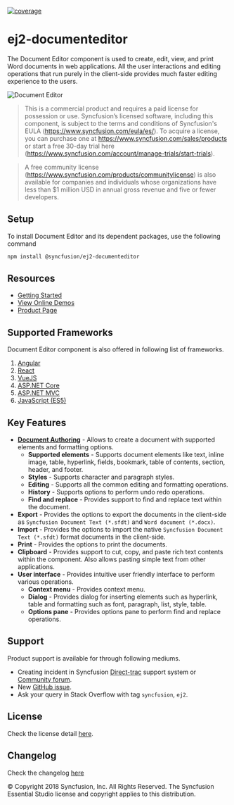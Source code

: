 [![coverage](http://ej2.syncfusion.com/badges/ej2-documenteditor/coverage.svg)](http://ej2.syncfusion.com/badges/ej2-documenteditor)

# ej2-documenteditor

The Document Editor component is used to create, edit, view, and print Word documents in web applications. All the user interactions and editing operations that run purely in the client-side provides much faster editing experience to the users.

![Document Editor](https://ej2.syncfusion.com/products/images/documenteditor/readme.gif)

> This is a commercial product and requires a paid license for possession or use. Syncfusion’s licensed software, including this component, is subject to the terms and conditions of Syncfusion's EULA (https://www.syncfusion.com/eula/es/). To acquire a license, you can purchase one at https://www.syncfusion.com/sales/products or start a free 30-day trial here (https://www.syncfusion.com/account/manage-trials/start-trials).

> A free community license (https://www.syncfusion.com/products/communitylicense) is also available for companies and individuals whose organizations have less than $1 million USD in annual gross revenue and five or fewer developers.


## Setup

To install Document Editor and its dependent packages, use the following command

```sh
npm install @syncfusion/ej2-documenteditor
```

## Resources

* [Getting Started](https://ej2.syncfusion.com/documentation/document-editor/getting-started.html?lang=typescript&utm_source=npm&utm_campaign=documenteditor)
* [View Online Demos](https://ej2.syncfusion.com/demos/?utm_source=npm&utm_campaign=documenteditor#/material/document-editor/default.html)
* [Product Page](https://www.syncfusion.com/products/javascript/document-editor)

## Supported Frameworks

Document Editor component is also offered in following list of frameworks.

1. [Angular](https://github.com/syncfusion/ej2-angular-documenteditor?utm_source=npm&utm_campaign=documenteditor)
2. [React](https://github.com/syncfusion/ej2-react-documenteditor?utm_source=npm&utm_campaign=documenteditor)
3. [VueJS](https://github.com/syncfusion/ej2-vue-documenteditor?utm_source=npm&utm_campaign=documenteditor)
4. [ASP.NET Core](https://www.syncfusion.com/products/aspnetcore/document-editor)
5. [ASP.NET MVC](https://www.syncfusion.com/products/aspnetmvc/document-editor)
6. [JavaScript (ES5)](https://www.syncfusion.com/products/javascript/document-editor)

## Key Features

* [**Document Authoring**](https://ej2.syncfusion.com/demos/samples/document-editor/default/index.html?utm_source=npm&utm_campaign=documenteditor#fabric) -  Allows to create a document with supported elements and formatting options.
  * **Supported elements** - Supports document elements like text, inline image, table, hyperlink, fields, bookmark, table of contents, section, header, and footer.
  * **Styles** - Supports character and paragraph styles.
  * **Editing** - Supports all the common editing and formatting operations.
  * **History** - Supports options to perform undo redo operations.
  * **Find and replace** - Provides support to find and replace text within the document.
* **Export** - Provides the options to export the documents in the client-side as `Syncfusion Document Text (*.sfdt)` and `Word document (*.docx)`.
* **Import** - Provides the options to import the native `Syncfusion Document Text (*.sfdt)` format documents in the client-side.
* **Print** - Provides the options to print the documents.
* **Clipboard** - Provides support to cut, copy, and paste rich text contents within the component. Also allows pasting simple text from other applications.
* **User interface** - Provides intuitive user friendly interface to perform various operations.
  * **Context menu** - Provides context menu.
  * **Dialog** - Provides dialog for inserting elements such as hyperlink, table and formatting such as font, paragraph, list, style, table.
  * **Options pane** - Provides options pane to perform find and replace operations.

## Support

Product support is available for through following mediums.

* Creating incident in Syncfusion [Direct-trac](https://www.syncfusion.com/support/directtrac/incidents?utm_source=npm&utm_campaign=documenteditor) support system or [Community forum](https://www.syncfusion.com/forums/essential-js2?utm_source=npm&utm_campaign=documenteditor).
* New [GitHub issue](https://github.com/syncfusion/ej2-documenteditor/issues/new).
* Ask your query in Stack Overflow with tag `syncfusion`, `ej2`.

## License

Check the license detail [here](https://github.com/syncfusion/ej2/blob/master/license?utm_source=npm&utm_campaign=documenteditor).

## Changelog

Check the changelog [here](https://github.com/syncfusion/ej2-documenteditor/blob/master/CHANGELOG.md?utm_source=npm&utm_campaign=documenteditor)


© Copyright 2018 Syncfusion, Inc. All Rights Reserved. The Syncfusion Essential Studio license and copyright applies to this distribution.
